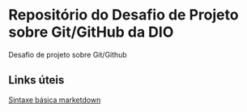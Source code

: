 # Repositório do Desafio de Projeto sobre Git/GitHub da DIO
Desafio de projeto sobre Git/Github

## Links úteis
[Sintaxe básica marketdown](https://www.markdownguide.org/basic-syntax/)
